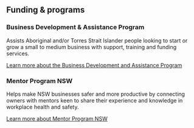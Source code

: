 ## Funding & programs

### Business Development & Assistance Program

Assists Aboriginal and/or Torres Strait Islander people looking to start or grow a small to medium business with support, training and funding services.

[Learn more about the Business Development and Assistance Program](#)

### Mentor Program NSW

Helps make NSW businesses safer and more productive by connecting owners with mentors keen to share their experience and knowledge in workplace health and safety.

[Learn more about Mentor Program NSW](#)
